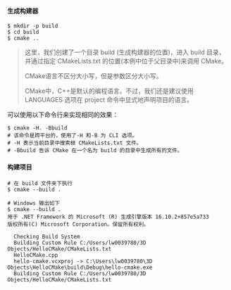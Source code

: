 #### 生成构建器

``` shell
$ mkdir -p build
$ cd build
$ cmake ..
```

>  这里，我们创建了一个目录 build (生成构建器的位置)，进入 build 目录，并通过指定 CMakeLists.txt 的位置(本例中位于父目录中)来调用 CMake。
>
> CMake语言不区分大小写，但是参数区分大小写。
>
> CMake中，C++是默认的编程语言。不过，我们还是建议使用LANGUAGES 选项在 project 命令中显式地声明项目的语言。

可以使用以下命令行来实现相同的效果：

``` shell
$ cmake -H. -Bbuild
# 该命令是跨平台的，使用了-H 和-B 为 CLI 选项。
# -H 表示当前目录中搜索根 CMakeLists.txt 文件。
# -Bbuild 告诉 CMake 在一个名为 build 的目录中生成所有的文件。
```

#### 构建项目

```shell 
# 在 build 文件夹下执行
$ cmake --build .

# Windows 输出如下
$ cmake --build .
用于 .NET Framework 的 Microsoft (R) 生成引擎版本 16.10.2+857e5a733
版权所有(C) Microsoft Corporation。保留所有权利。

  Checking Build System
  Building Custom Rule C:/Users/lw0039780/3D Objects/HelloCMake/CMakeLists.txt
  HelloCMake.cpp
  hello-cmake.vcxproj -> C:\Users\lw0039780\3D Objects\HelloCMake\build\Debug\hello-cmake.exe
  Building Custom Rule C:/Users/lw0039780/3D Objects/HelloCMake/CMakeLists.txt
```

